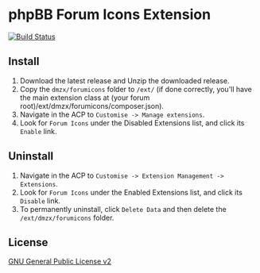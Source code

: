 # phpBB Forum Icons Extension

[![Build Status](https://travis-ci.org/dmzx/Forum-Icons.svg?branch=master)](https://travis-ci.org/dmzx/Forum-Icons)

## Install

1. Download the latest release and Unzip the downloaded release.
2. Copy the `dmzx/forumicons` folder to `/ext/` (if done correctly, you'll have the main extension class at (your forum root)/ext/dmzx/forumicons/composer.json).
3. Navigate in the ACP to `Customise -> Manage extensions`.
4. Look for `Forum Icons` under the Disabled Extensions list, and click its `Enable` link.

## Uninstall

1. Navigate in the ACP to `Customise -> Extension Management -> Extensions`.
2. Look for `Forum Icons` under the Enabled Extensions list, and click its `Disable` link.
3. To permanently uninstall, click `Delete Data` and then delete the `/ext/dmzx/forumicons` folder.

## License
[GNU General Public License v2](http://opensource.org/licenses/GPL-2.0)
